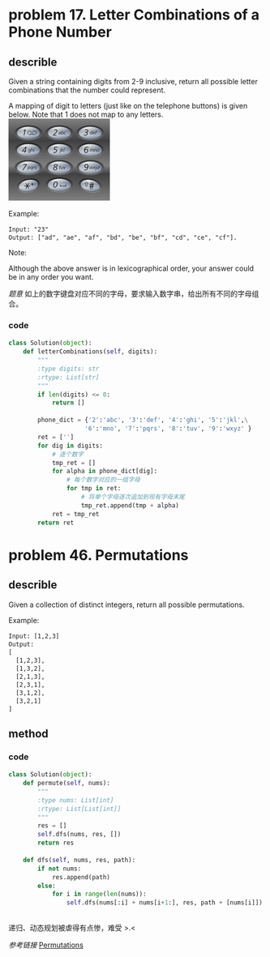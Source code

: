 # problem   17. Letter Combinations of a Phone Number  
## describle
Given a string containing digits from 2-9 inclusive, return all possible letter combinations that the number could represent.

A mapping of digit to letters (just like on the telephone buttons) is given below. Note that 1 does not map to any letters.
![](https://github.com/koala7580/weekCoding/blob/master/img/200px-Telephone-keypad2.svg.png)

Example:
```
Input: "23"
Output: ["ad", "ae", "af", "bd", "be", "bf", "cd", "ce", "cf"].
```
Note:

Although the above answer is in lexicographical order, your answer could be in any order you want.

*题意*
如上的数字键盘对应不同的字母，要求输入数字串，给出所有不同的字母组合。

### code
```python
class Solution(object):
    def letterCombinations(self, digits):
        """
        :type digits: str
        :rtype: List[str]
        """
        if len(digits) <= 0:
            return []
        
        phone_dict = {'2':'abc', '3':'def', '4':'ghi', '5':'jkl',\
                     '6':'mno', '7':'pqrs', '8':'tuv', '9':'wxyz' }
        ret = ['']
        for dig in digits:
            # 逐个数字
            tmp_ret = []
            for alpha in phone_dict[dig]:
                # 每个数字对应的一组字母
                for tmp in ret:
                    # 将单个字母逐次追加到现有字母末尾
                    tmp_ret.append(tmp + alpha)
            ret = tmp_ret
        return ret
```


# problem  	46. Permutations
## describle
Given a collection of distinct integers, return all possible permutations.

Example:
```
Input: [1,2,3]
Output:
[
  [1,2,3],
  [1,3,2],
  [2,1,3],
  [2,3,1],
  [3,1,2],
  [3,2,1]
]
```
## method

### code
```python
class Solution(object):
    def permute(self, nums):
        """
        :type nums: List[int]
        :rtype: List[List[int]]
        """
        res = []
        self.dfs(nums, res, [])
        return res
    
    def dfs(self, nums, res, path):
        if not nums:
            res.append(path)
        else:
            for i in range(len(nums)):
                self.dfs(nums[:i] + nums[i+1:], res, path + [nums[i]])
 
```

递归、动态规划被虐得有点惨，难受 >.< 

*参考链接*
[Permutations](https://blog.csdn.net/fuxuemingzhu/article/details/79363903#_44)

